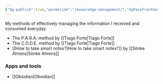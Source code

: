 ```yaml
---
{"dg-publish":true,"permalink":"/knowledge-management/","dgPassFrontmatter":true}
---
```


My methods of effectively managing the information I received and consumed everyday.

- The P.A.R.A. method by [[Tiago Forte\|Tiago Forte]]
- The C.O.D.E. method by [[Tiago Forte\|Tiago Forte]]
- [[How to take smart notes?\|How to take smart notes?]] by [[Sönke Ahrens\|Sönke Ahrens]]

### Apps and tools
- [[Obsidian\|Obsidian]]